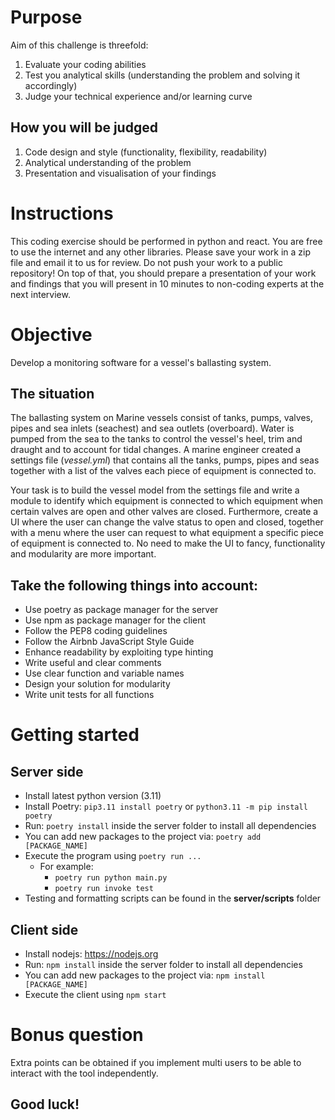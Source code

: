 # Purpose 

Aim of this challenge is threefold:

1. Evaluate your coding abilities
2. Test you analytical skills (understanding the problem and solving it accordingly)
3. Judge your technical experience and/or learning curve

## How you will be judged 

1. Code design and style (functionality, flexibility, readability)
2. Analytical understanding of the problem
3. Presentation and visualisation of your findings 


# Instructions 

This coding exercise should be performed in python and react. 
You are free to use the internet and any other libraries. 
Please save your work in a zip file and email it to us for review. Do not push your work to a public repository! 
On top of that, you should prepare a presentation of your work and findings that you will present 
in 10 minutes to non-coding experts at the next interview. 

# Objective

Develop a monitoring software for a vessel's ballasting system.

## The situation

The ballasting system on Marine vessels consist of tanks, pumps, valves, pipes and sea inlets (seachest) and sea outlets (overboard). 
Water is pumped from the sea to the tanks to control the vessel's heel, trim and draught and to account for tidal changes. 
A marine engineer created a settings file (*vessel.yml*) that contains all the tanks, pumps, pipes and seas together 
with a list of the valves each piece of equipment is connected to.

Your task is to build the vessel model from the settings file and write a module to identify which equipment is connected 
to which equipment when certain valves are open and other valves are closed. 
Furthermore, create a UI where the user can change the valve status to open and closed, 
together with a menu where the user can request to what equipment a specific piece of equipment is connected to.
No need to make the UI to fancy, functionality and modularity are more important.

## Take the following things into account:
* Use poetry as package manager for the server
* Use npm as package manager for the client
* Follow the PEP8 coding guidelines
* Follow the Airbnb JavaScript Style Guide
* Enhance readability by exploiting type hinting
* Write useful and clear comments
* Use clear function and variable names
* Design your solution for modularity
* Write unit tests for all functions

# Getting started
## Server side
* Install latest python version (3.11)
* Install Poetry: `pip3.11 install poetry` or `python3.11 -m pip install poetry`
* Run: `poetry install` inside the server folder to install all dependencies
* You can add new packages to the project via: `poetry add [PACKAGE_NAME]`
* Execute the program using `poetry run ...`
  * For example: 
    * `poetry run python main.py`
    * `poetry run invoke test`
* Testing and formatting scripts can be found in the **server/scripts** folder
## Client side
* Install nodejs: https://nodejs.org
* Run: `npm install` inside the server folder to install all dependencies
* You can add new packages to the project via: `npm install [PACKAGE_NAME]`
* Execute the client using `npm start`

# Bonus question
Extra points can be obtained if you implement multi users to be able to interact with the tool independently.

## Good luck!
